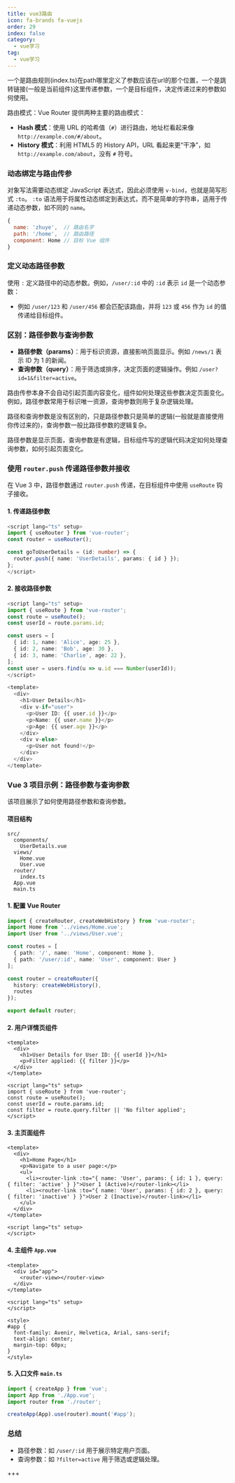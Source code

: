 ```yaml
---
title: vue3路由
icon: fa-brands fa-vuejs
order: 29
index: false
category:
  - vue学习
tag:
  - vue学习
---
```




一个是路由规则(index.ts)在path哪里定义了参数应该在url的那个位置，一个是跳转链接(一般是当前组件)这里传递参数，一个是目标组件，决定传递过来的参数如何使用。

路由模式：Vue Router 提供两种主要的路由模式：

- **Hash 模式**：使用 URL 的哈希值（`#`）进行路由，地址栏看起来像 `http://example.com/#/about`。
- **History 模式**：利用 HTML5 的 History API，URL 看起来更“干净”，如 `http://example.com/about`，没有 `#` 符号。

### 动态绑定与路由传参

对象写法需要动态绑定 JavaScript 表达式，因此必须使用 `v-bind`，也就是简写形式 `:to`。
`:to` 语法用于将属性动态绑定到表达式，而不是简单的字符串，适用于传递动态参数，如不同的 `name`。

```javascript
{
  name: 'zhuye',  // 路由名字
  path: '/home',  // 路由路径
  component: Home // 目标 Vue 组件
}
```

### 定义动态路径参数

使用 `:` 定义路径中的动态参数。例如，`/user/:id` 中的 `:id` 表示 `id` 是一个动态参数：
- 例如 `/user/123` 和 `/user/456` 都会匹配该路由，并将 `123` 或 `456` 作为 `id` 的值传递给目标组件。

### 区别：路径参数与查询参数

- **路径参数（params）**：用于标识资源，直接影响页面显示。例如 `/news/1` 表示 ID 为 1 的新闻。
- **查询参数（query）**：用于筛选或排序，决定页面的逻辑操作。例如 `/user?id=1&filter=active`。
  

路由传参本身不会自动引起页面内容变化，组件如何处理这些参数决定页面变化。例如，路径参数常用于标识唯一资源，查询参数则用于复杂逻辑处理。

路径和查询参数是没有区别的，只是路径参数只是简单的逻辑(一般就是直接使用你传过来的)，查询参数一般比路径参数的逻辑复杂。

路径参数是显示页面，查询参数是有逻辑，目标组件写的逻辑代码决定如何处理查询参数，如何引起页面变化。

### 使用 `router.push` 传递路径参数并接收

在 Vue 3 中，路径参数通过 `router.push` 传递，在目标组件中使用 `useRoute` 钩子接收。

#### 1. 传递路径参数

```typescript
<script lang="ts" setup>
import { useRouter } from 'vue-router';
const router = useRouter();

const goToUserDetails = (id: number) => {
  router.push({ name: 'UserDetails', params: { id } });
};
</script>
```

#### 2. 接收路径参数

```typescript
<script lang="ts" setup>
import { useRoute } from 'vue-router';
const route = useRoute();
const userId = route.params.id;

const users = [
  { id: 1, name: 'Alice', age: 25 },
  { id: 2, name: 'Bob', age: 30 },
  { id: 3, name: 'Charlie', age: 22 },
];
const user = users.find(u => u.id === Number(userId));
</script>

<template>
  <div>
    <h1>User Details</h1>
    <div v-if="user">
      <p>User ID: {{ user.id }}</p>
      <p>Name: {{ user.name }}</p>
      <p>Age: {{ user.age }}</p>
    </div>
    <div v-else>
      <p>User not found!</p>
    </div>
  </div>
</template>
```

### Vue 3 项目示例：路径参数与查询参数

该项目展示了如何使用路径参数和查询参数。

#### 项目结构

```
src/
  components/
    UserDetails.vue
  views/
    Home.vue
    User.vue
  router/
    index.ts
  App.vue
  main.ts
```

#### 1. 配置 Vue Router

```typescript
import { createRouter, createWebHistory } from 'vue-router';
import Home from '../views/Home.vue';
import User from '../views/User.vue';

const routes = [
  { path: '/', name: 'Home', component: Home },
  { path: '/user/:id', name: 'User', component: User }
];

const router = createRouter({
  history: createWebHistory(),
  routes
});

export default router;
```

#### 2. 用户详情页组件

```vue
<template>
  <div>
    <h1>User Details for User ID: {{ userId }}</h1>
    <p>Filter applied: {{ filter }}</p>
  </div>
</template>

<script lang="ts" setup>
import { useRoute } from 'vue-router';
const route = useRoute();
const userId = route.params.id;
const filter = route.query.filter || 'No filter applied';
</script>
```

#### 3. 主页面组件

```vue
<template>
  <div>
    <h1>Home Page</h1>
    <p>Navigate to a user page:</p>
    <ul>
      <li><router-link :to="{ name: 'User', params: { id: 1 }, query: { filter: 'active' } }">User 1 (Active)</router-link></li>
      <li><router-link :to="{ name: 'User', params: { id: 2 }, query: { filter: 'inactive' } }">User 2 (Inactive)</router-link></li>
    </ul>
  </div>
</template>

<script lang="ts" setup>
</script>
```

#### 4. 主组件 `App.vue`

```vue
<template>
  <div id="app">
    <router-view></router-view>
  </div>
</template>

<script lang="ts" setup>
</script>

<style>
#app {
  font-family: Avenir, Helvetica, Arial, sans-serif;
  text-align: center;
  margin-top: 60px;
}
</style>
```

#### 5. 入口文件 `main.ts`

```typescript
import { createApp } from 'vue';
import App from './App.vue';
import router from './router';

createApp(App).use(router).mount('#app');
```

### 总结

- 路径参数：如 `/user/:id` 用于展示特定用户页面。
- 查询参数：如 `?filter=active` 用于筛选或逻辑处理。

+++
